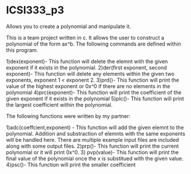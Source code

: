 # ICSI333_p3
Allows you to create a polynomial and manipulate it.

This is a team project written in c. It allows the user to construct a polynomial of the form ax^b. The following commands are defined within this program.

1)dex(exponent)-
This function will delete the elemnt with the given exponent if it exists in the polynomial.
2)der(first exponent, second exponent)- 
This function will delete any elements within the given two exponents, exponent 1 < exponent 2. 
3)prd()- 
This function will print the value of the highest exponent or 0x^0 if there are no elements in the polynomial
4)prc(exponent)-
This function will print the coefficient of the given exponent if it exists in the polynomial
5)plc()-
This function will print the largest coefficient within the polynomial. 

The following functions were written by my partner:

1)adc(coeffcient,exponent) - This function will add the given elemnt to the polynomial. Addition and substraction of elemnts with the same exponents will be handled here.
There are multiple example input files are included along with some output files.
2)prp()-
This function will print the current polynomial or it will print 0x^0.
3) pvp(value)-
This function will print the final value of the polynomial once the x is substitued with the  given value.
4)psc()-
This function will print the smaller coefficient
